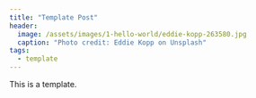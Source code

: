 ```yaml
---
title: "Template Post"
header:
  image: /assets/images/1-hello-world/eddie-kopp-263580.jpg
  caption: "Photo credit: Eddie Kopp on Unsplash"
tags:
  - template
---
```


This is a template.
